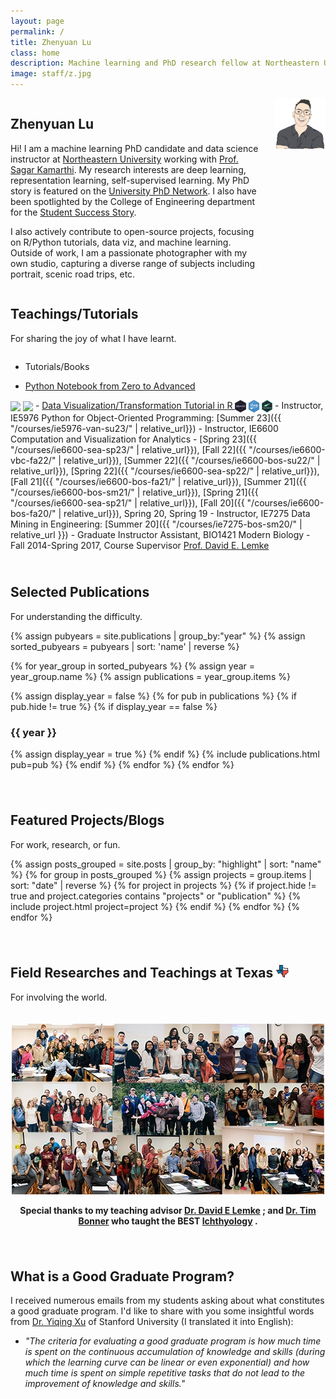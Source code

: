 ```yaml
---
layout: page
permalink: /
title: Zhenyuan Lu
class: home
description: Machine learning and PhD research fellow at Northeastern University. Using background and experience working in Biomedical sciences and data science fields over the last 10 years. I weave healthcare and machine learning concepts together.
image: staff/z.jpg
---
```


<div class="columns" markdown="1">
<div class="intro" markdown="1">

## Zhenyuan Lu

Hi! I am a machine learning PhD candidate and data science instructor at [Northeastern University](https://www.northeastern.edu/) working with [Prof. Sagar Kamarthi](https://coe.northeastern.edu/people/kamarthi-sagar/). My research interests are deep learning, representation learning, self-supervised learning. My PhD story is featured on the [University PhD Network](https://phd.northeastern.edu/profile/zhenyuan-lu/). I also have been spotlighted by the College of Engineering department for the [Student Success Story](https://coe.northeastern.edu/news/ready-for-the-high-demand-field-of-data-analytics/).

I also actively contribute to open-source projects, focusing on R/Python tutorials, data viz, and machine learning. Outside of work, I am a passionate photographer with my own studio, capturing a diverse range of subjects including portrait, scenic road trips, etc.

<!-- In order to prepare graduate students for their work on research projects, and future careers, I also develop and instruct graduate-level courses in [IE7275 data mining]({{ "/courses/ie7275-bos-sm20/" | relative_url }}) and [IE6600 Computation and Visualization for Analytics]({{ "/courses/ie6600-bos-fa20/" | relative_url }}). -->
<!-- Research interests: Deep Learning, Representation Learning, Physiological Signals. -->

<!-- Using background and experience working in Biomedical sciences and data science fields over the last 10 years. I weave healthcare and machine learning concepts together. Prior to NEU, I worked as a research scientist with biotech and personal care companies and helped holds patents on disease diagnosis and healthcare inventions funded by the government and institutions.

I also actively contribute to open-source projects, focusing on R/Python tutorials, data viz, and machine learning. Outside of work, I am a passionate photographer with my own studio, capturing a diverse range of subjects including portrait, scenic road trips, etc. -->

<p>
<span class="social-buttons">
  <span class="item">
    <a href="https://github.com/zhenyuanlu" target="_blank">
      <i class="fab fa-github"></i>
    </a>
    <a href="https://www.linkedin.com/in/zhenyuanlu/" target="_blank">
      <i class="fab fa-linkedin-in"></i>
    </a>
    <a href="mailto:{{ site.email }}" target="_blank">
      <i class="fas fa-envelope"></i>
    </a>
    <a href="https://twitter.com/zyl_zhen" target="_blank">
      <i class="fab fa-twitter"></i>
    </a>
  </span>
</span>

<!--
<span style="float: right">
  <a href="{{ '/cv/' | relative_url }}" target="_blank">
    <i class="far fa-file-pdf"></i>
    <b>CV</b>
  </a>
</span>-->

</p>
</div>

<div class="me" markdown="1">
<picture>
  <img src='/assets/img/staff/z.png'
    alt='Zhenyuan Lu'/>
</picture>
</div>

</div>



## Teachings/Tutorials 

For sharing the joy of what I have learnt.

<div class="columns" markdown="1">
<div class="intro" markdown="1">

- Tutorials/Books
<!-- - (WIP) Pytorch Cookbook for Deep learning --> 
  - <a href = "https://zhenyuanlu.com/python-notebook/"> Python Notebook from Zero to Advanced </a>
<img src='https://upload.wikimedia.org/wikipedia/commons/thumb/1/1d/PyCharm_Icon.svg/512px-PyCharm_Icon.svg.png?20200803065702' align="center" height="20"/>
<img src='https://raw.githubusercontent.com/numpy/numpy/17bae7c3f53d757144403ae09897e32f91a31d74/branding/logo/logomark/numpylogoicon.svg' align="center" height="20"/>
  - <a href="https://zhenyuanlu.com/r-comput-viz/" target="_blank">Data Visualization/Transformation Tutorial in R </a> 
  <img src='https://raw.githubusercontent.com/tidyverse/tidyverse/main/man/figures/logo.png' align="center" height="20"/>
  <img src='https://raw.githubusercontent.com/rstudio/shiny/main/man/figures/logo.png' align="center" height="20"/>
  <img src='https://raw.githubusercontent.com/rstudio/rmarkdown/main/man/figures/logo.png' align="center" height="20"/>
- Instructor, IE5976 Python for Object-Oriented Programming: [Summer 23]({{ "/courses/ie5976-van-su23/" | relative_url}})
- Instructor, IE6600 Computation and Visualization for Analytics
  - [Spring 23]({{ "/courses/ie6600-sea-sp23/" | relative_url}}), [Fall 22]({{ "/courses/ie6600-vbc-fa22/" | relative_url}}), [Summer 22]({{ "/courses/ie6600-bos-su22/" | relative_url}}), [Spring 22]({{ "/courses/ie6600-sea-sp22/" | relative_url}}), [Fall 21]({{ "/courses/ie6600-bos-fa21/" | relative_url}}), [Summer 21]({{ "/courses/ie6600-bos-sm21/" | relative_url}}), [Spring 21]({{ "/courses/ie6600-sea-sp21/" | relative_url}}), [Fall 20]({{ "/courses/ie6600-bos-fa20/" | relative_url}}), Spring 20, Spring 19
<!-- <img src='https://torch.mlverse.org/css/images/hex/torch.png' align="right" height="55.5"/>
<img src='https://torch.mlverse.org/css/images/hex/torchvision.png' align="right" height="55.5"/> -->
<!-- <img src='https://keras.io/img/logo.png' align="right" height="50.5"/> -->
- Instructor, IE7275 Data Mining in Engineering: [Summer 20]({{ "/courses/ie7275-bos-sm20/" | relative_url }})
- Graduate Instructor Assistant, BIO1421 Modern Biology
  - Fall 2014-Spring 2017, Course Supervisor <a href="https://www.bio.txst.edu/faculty-staff/david-lemke.html" target="_blank">Prof. David E. Lemke</a>



</div>
</div>

<p style="line-height:25px;margin:0px;"><br></p>


## Selected Publications
For understanding the difficulty.

<div class="featured-projects">
{% assign pubyears = site.publications | group_by:"year" %}
{% assign sorted_pubyears = pubyears | sort: 'name' | reverse %}

{% for year_group in sorted_pubyears %}
  {% assign year = year_group.name %}
  {% assign publications = year_group.items %}
  
  {% assign display_year = false %}
  {% for pub in publications %}
    {% if pub.hide != true %}
      {% if display_year == false %}
        <h3>{{ year }}</h3>
        {% assign display_year = true %}
      {% endif %}
      {% include publications.html pub=pub %}
    {% endif %}
  {% endfor %}
{% endfor %}


</div>

<p style="line-height:25px;margin:0px;"><br></p>


## Featured Projects/Blogs
For work, research, or fun.

<div class="featured-projects">

<!-- sort highlight descending and date ascending -->

{% assign posts_grouped = site.posts | group_by: "highlight" | sort: "name" %}
{% for group in posts_grouped %}
{% assign projects = group.items | sort: "date" | reverse %}
  {% for project in projects  %}
    {% if project.hide != true and project.categories contains "projects"  or "publication" %}
        {% include project.html project=project %}
    {% endif %}
  {% endfor %}
{% endfor %}
</div>

<p style="line-height:25px;margin:0px;"><br></p>


## Field Researches and Teachings at Texas <img src='/assets/img/tx.png' width="20" height="20" alt='TXmap'/>
For involving the world.

<p style="line-height:20px;margin:0px;"><br></p>


<div class="columns">
    <div class="intro" style="text-align:center;">
    <picture class="life">
    <img src='/assets/img/TXState.webp' width="500" alt='@TXState'/>
    <p><b>
    Special thanks to my teaching advisor <a href="https://www.bio.txst.edu/faculty-staff/david-lemke.html" target="_blank">Dr. David E Lemke</a> <i class="fa-solid fa-dna"></i>; and <a href="https://www.bio.txst.edu/faculty-staff/timothy-bonner.html" target="_blank">Dr. Tim Bonner</a> who taught the BEST <a href="https://www.bio.txst.edu/faculty-staff/timothy-bonner/bonner-lab.html#&gid=1&pid=4" target="_blank">Ichthyology</a> <i class="fa-solid fa-fish"></i>.</b>
    </p>
    </picture>
    </div>
</div>

<p style="line-height:25px;margin:0px;"><br></p>

## What is a Good Graduate Program?

I received numerous emails from my students asking about what constitutes a good graduate program. I'd like to share with you some insightful words from <a href="https://yiqingxu.org/" target="_blank"> Dr. Yiqing Xu</a> of Stanford University (I translated it into English):
  - <i>"The criteria for evaluating a good graduate program is how much time is spent on the continuous accumulation of knowledge and skills (during which the learning curve can be linear or even exponential) and how much time is spent on simple repetitive tasks that do not lead to the improvement of knowledge and skills."</i>

